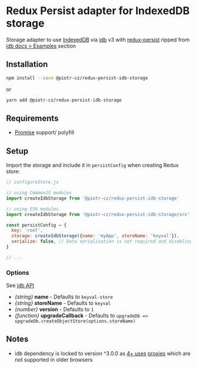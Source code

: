 # Redux Persist adapter for IndexedDB storage

Storage adapter to use [IndexedDB](https://developer.mozilla.org/en-US/docs/Glossary/IndexedDB) via [idb](https://www.npmjs.com/package/idb) v3 with [redux-persist](https://github.com/rt2zz/redux-persist) ripped from [idb docs > Examples](https://github.com/jakearchibald/idb/tree/v3.0.0#keyval-store) section


## Installation

```sh
npm install --save @piotr-cz/redux-persist-idb-storage
```
or

```sh
yarn add @piotr-cz/redux-persist-idb-storage
```


## Requirements

- [Promise](https://developer.mozilla.org/en-US/docs/Web/JavaScript/Reference/Global_Objects/Promise) support/ polyfill


## Setup

Import the storage and include it in `persistConfig` when creating Redux store:

```js
// configureStore.js

// using CommonJS modules
import createIdbStorage from '@piotr-cz/redux-persist-idb-storage'

// using ES6 modules
import createIdbStorage from '@piotr-cz/redux-persist-idb-storage/src'

const persistConfig = {
  key: 'root',
  storage: createIdbStorage({name: 'myApp', storeName: 'keyval'}),
  serialize: false, // Data serialization is not required and disabling it allows you to inspect storage value in DevTools
}

// ...
```


### Options

See [idb API](https://github.com/jakearchibald/idb/tree/v3.0.2#api)

- _{string}_ **name** - Defaults to `keyval-store`
- _{string}_ **storeName** - Defaults to `keyval`
- _{number}_ **version** - Defaults to `1`
- _{function}_ **upgradeCallback** - Defaults to `upgradeDb => upgradeDb.createObjectStore(options.storeName)`


## Notes

- idb dependency is locked to version ^3.0.0 as [4+ uses](https://github.com/jakearchibald/idb/blob/v4.0.3/changes.md#new-stuff) [proxies](https://developer.mozilla.org/en-US/docs/Web/JavaScript/Reference/Global_Objects/Proxy) which are not supported in older browsers
